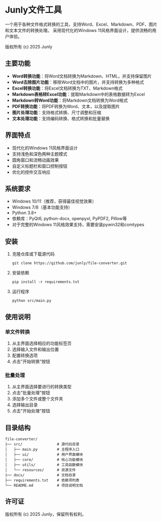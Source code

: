 # Junly文件工具

一个用于各种文件格式转换的工具，支持Word、Excel、Markdown、PDF、图片和文本文件的转换处理。
采用现代化的Windows 11风格界面设计，提供流畅的用户体验。

版权所有 (c) 2025 Junly

## 主要功能

- **Word转换功能**：将Word文档转换为Markdown、HTML，并支持保留图片
- **Word去除图片功能**：移除Word文档中的图片，并支持转换为多种格式
- **Excel转换功能**：将Excel文档转换为TXT、Markdown格式
- **Markdown表格转Excel功能**：提取Markdown中的表格数据转为Excel
- **Markdown转Word功能**：将Markdown文档转换为Word格式
- **PDF转换功能**：将PDF转换为Word、文本，以及提取图片
- **图片处理功能**：支持格式转换、尺寸调整和压缩
- **文本处理功能**：支持编码转换、格式转换和批量替换

## 界面特点

- 现代化的Windows 11风格界面设计
- 支持浅色和深色两种主题模式
- 圆角窗口和流畅动画效果
- 自定义标题栏和窗口控制按钮
- 优化的控件交互响应

## 系统要求

- Windows 10/11（推荐，获得最佳视觉效果）
- Windows 7/8（基本功能支持）
- Python 3.8+
- 依赖库：PyQt6, python-docx, openpyxl, PyPDF2, Pillow等
- 对于完整的Windows 11风格效果支持，需要安装pywin32和comtypes

## 安装

1. 克隆仓库或下载源代码
   ```
   git clone https://github.com/junly/file-converter.git
   ```

2. 安装依赖
   ```
   pip install -r requirements.txt
   ```

3. 运行程序
   ```
   python src/main.py
   ```

## 使用说明

### 单文件转换

1. 从主界面选择相应的功能标签页
2. 选择输入文件和输出位置
3. 配置转换选项
4. 点击"开始转换"按钮

### 批量处理

1. 从主界面选择要进行的转换类型
2. 点击"批量处理"按钮
3. 添加多个文件或整个文件夹
4. 选择输出目录
5. 点击"开始处理"按钮

## 目录结构

```
file-converter/
├── src/                # 源代码目录
│   ├── main.py         # 主程序入口
│   ├── ui/             # 用户界面模块
│   ├── core/           # 核心功能模块
│   ├── utils/          # 工具函数模块
│   └── resources/      # 资源文件
├── docs/               # 文档目录
├── requirements.txt    # 依赖项列表
└── README.md           # 项目说明文档
```

## 许可证

版权所有 (c) 2025 Junly，保留所有权利。
